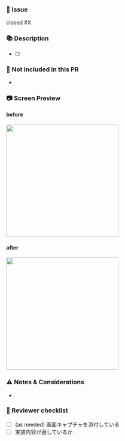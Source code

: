 ### 🔗 Issue

closed #X


### 📚 Description

- [ ] 


### 🚧 Not included in this PR

- 


### 📷 Screen Preview

#### before

<img width="300" src="">

#### after

<img width="300" src="">


### ⚠️ Notes & Considerations

- 


### 📝 Reviewer checklist

- [ ] (as needed) 画面キャプチャを添付している
- [ ] 実装内容が適しているか

